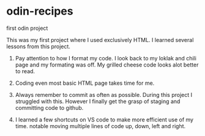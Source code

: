 # odin-recipes
first odin project

This was my first project where I used exclusively HTML. I learned several lessons from this project. 

1. Pay attention to how I format my code. I look back to my loklak and chili page and my formating was off. My grilled cheese code looks alot better to read.

2. Coding even most basic HTML page takes time for me.

3. Always remember to commit as often as possible. During this project I struggled with this. However I finally get the grasp of staging and committing code to github.

4. I learned a few shortcuts on VS code to make more efficient use of my time. notable moving multiple lines of code up, down, left and right.


